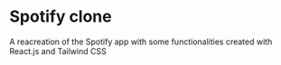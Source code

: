 # Spotify clone
 A reacreation of the Spotify app with some functionalities created with React.js and Tailwind CSS
